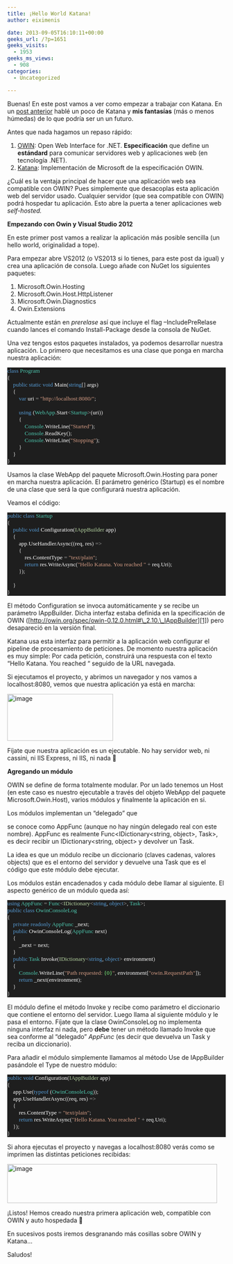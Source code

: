 ```yaml
---
title: ¡Hello World Katana!
author: eiximenis

date: 2013-09-05T16:10:11+00:00
geeks_url: /?p=1651
geeks_visits:
  - 1953
geeks_ms_views:
  - 908
categories:
  - Uncategorized

---
```

Buenas! En este post vamos a ver como empezar a trabajar con Katana. En un <a href="http://geeks.ms/blogs/etomas/archive/2013/07/15/katana-cortando-el-framework.aspx" target="_blank" rel="noopener noreferrer">post anterior</a> hablé un poco de Katana y **mis fantasías** (más o menos húmedas) de lo que podría ser un un futuro.

Antes que nada hagamos un repaso rápido:

  1. <a href="http://owin.org/" target="_blank" rel="noopener noreferrer">OWIN</a>: Open Web Interface for .NET. **Especificación** que define un **estándard** para comunicar servidores web y aplicaciones web (en tecnología .NET). 
  2. <a href="http://katanaproject.codeplex.com/" target="_blank" rel="noopener noreferrer">Katana</a>: Implementación de Microsoft de la especificación OWIN. 

¿Cuál es la ventaja principal de hacer que una aplicación web sea compatible con OWIN? Pues simplemente que desacoplas esta aplicación web del servidor usado. Cualquier servidor (que sea compatible con OWIN) podrá hospedar tu aplicación. Esto abre la puerta a tener aplicaciones web _self-hosted._

**Empezando con Owin y Visual Studio 2012**

En este primer post vamos a realizar la aplicación más posible sencilla (un hello world, originalidad a tope).

Para empezar abre VS2012 (o VS2013 si lo tienes, para este post da igual) y crea una aplicación de consola. Luego añade con NuGet los siguientes paquetes:

  1. Microsoft.Owin.Hosting 
  2. Microsoft.Owin.Host.HttpListener 
  3. Microsoft.Owin.Diagnostics 
  4. Owin.Extensions 

Actualmente están en _prerelase_ así que incluye el flag –IncludePreRelase&#160; cuando lances el comando Install-Package desde la consola de NuGet.

Una vez tengos estos paquetes instalados, ya podemos desarrollar nuestra aplicación. Lo primero que necesitamos es una clase que ponga en marcha nuestra aplicación:

<div style="font-size: 10pt; font-family: consolas; background: #1e1e1e; color: #dcdcdc">
  <p style="margin: 0px">
    <span style="color: #569cd6">class</span> <span style="color: #4ec9b0">Program</span>
  </p>
  
  <p style="margin: 0px">
    {
  </p>
  
  <p style="margin: 0px">
    &#160;&#160;&#160; <span style="color: #569cd6">public</span> <span style="color: #569cd6">static</span> <span style="color: #569cd6">void</span> <span style="color: white">Main</span>(<span style="color: #569cd6">string</span>[] <span style="color: white">args</span>)
  </p>
  
  <p style="margin: 0px">
    &#160;&#160;&#160; {
  </p>
  
  <p style="margin: 0px">
    &#160;&#160;&#160;&#160;&#160;&#160;&#160; <span style="color: #569cd6">var</span> <span style="color: white">uri</span> <span style="color: #b4b4b4">=</span> <span style="color: #d69d85">"http://localhost:8080/"</span>;
  </p>
  
  <p style="margin: 0px">
    &#160;
  </p>
  
  <p style="margin: 0px">
    &#160;&#160;&#160;&#160;&#160;&#160;&#160; <span style="color: #569cd6">using</span> (<span style="color: #4ec9b0">WebApp</span><span style="color: #b4b4b4">.</span><span style="color: white">Start</span><span style="color: #b4b4b4"><</span><span style="color: #4ec9b0">Startup</span><span style="color: #b4b4b4">></span>(<span style="color: white">uri</span>))
  </p>
  
  <p style="margin: 0px">
    &#160;&#160;&#160;&#160;&#160;&#160;&#160; {
  </p>
  
  <p style="margin: 0px">
    &#160;&#160;&#160;&#160;&#160;&#160;&#160;&#160;&#160;&#160;&#160; <span style="color: #4ec9b0">Console</span><span style="color: #b4b4b4">.</span><span style="color: white">WriteLine</span>(<span style="color: #d69d85">"Started"</span>);
  </p>
  
  <p style="margin: 0px">
    &#160;&#160;&#160;&#160;&#160;&#160;&#160;&#160;&#160;&#160;&#160; <span style="color: #4ec9b0">Console</span><span style="color: #b4b4b4">.</span><span style="color: white">ReadKey</span>();
  </p>
  
  <p style="margin: 0px">
    &#160;&#160;&#160;&#160;&#160;&#160;&#160;&#160;&#160;&#160;&#160; <span style="color: #4ec9b0">Console</span><span style="color: #b4b4b4">.</span><span style="color: white">WriteLine</span>(<span style="color: #d69d85">"Stopping"</span>);
  </p>
  
  <p style="margin: 0px">
    &#160;&#160;&#160;&#160;&#160;&#160;&#160; }
  </p>
  
  <p style="margin: 0px">
    &#160;&#160;&#160; }
  </p>
  
  <p style="margin: 0px">
    }
  </p></p>
</div>

Usamos la clase WebApp del paquete Microsoft.Owin.Hosting para poner en marcha nuestra aplicación. El parámetro genérico (Startup) es el nombre de una clase que será la que configurará nuestra aplicación.

Veamos el código:

<div style="font-size: 10pt; font-family: consolas; background: #1e1e1e; color: #dcdcdc">
  <p style="margin: 0px">
    <span style="color: #569cd6">public</span> <span style="color: #569cd6">class</span> <span style="color: #4ec9b0">Startup</span>
  </p>
  
  <p style="margin: 0px">
    {
  </p>
  
  <p style="margin: 0px">
    &#160;&#160;&#160; <span style="color: #569cd6">public</span> <span style="color: #569cd6">void</span> <span style="color: white">Configuration</span>(<span style="color: #b8d7a3">IAppBuilder</span> <span style="color: white">app</span>)
  </p>
  
  <p style="margin: 0px">
    &#160;&#160;&#160; {
  </p>
  
  <p style="margin: 0px">
    &#160;&#160;&#160;&#160;&#160;&#160;&#160; <span style="color: white">app</span><span style="color: #b4b4b4">.</span><span style="color: white">UseHandlerAsync</span>((<span style="color: white">req</span>, <span style="color: white">res</span>) <span style="color: #b4b4b4">=></span>
  </p>
  
  <p style="margin: 0px">
    &#160;&#160;&#160;&#160;&#160;&#160;&#160; {
  </p>
  
  <p style="margin: 0px">
    &#160;&#160;&#160;&#160;&#160;&#160;&#160;&#160;&#160;&#160;&#160; <span style="color: white">res</span><span style="color: #b4b4b4">.</span><span style="color: white">ContentType</span> <span style="color: #b4b4b4">=</span> <span style="color: #d69d85">"text/plain"</span>;
  </p>
  
  <p style="margin: 0px">
    &#160;&#160;&#160;&#160;&#160;&#160;&#160;&#160;&#160;&#160;&#160; <span style="color: #569cd6">return</span> <span style="color: white">res</span><span style="color: #b4b4b4">.</span><span style="color: white">WriteAsync</span>(<span style="color: #d69d85">"Hello Katana. You reached "</span> <span style="color: #b4b4b4">+</span> <span style="color: white">req</span><span style="color: #b4b4b4">.</span><span style="color: white">Uri</span>);
  </p>
  
  <p style="margin: 0px">
    &#160;&#160;&#160;&#160;&#160;&#160;&#160; });
  </p>
  
  <p style="margin: 0px">
    &#160;
  </p>
  
  <p style="margin: 0px">
    &#160;&#160;&#160; }
  </p>
  
  <p style="margin: 0px">
    }
  </p></p>
</div>

El método Configuration se invoca automáticamente y se recibe un parámetro IAppBuilder. Dicha interfaz estaba definida en la specificación de OWIN ([http://owin.org/spec/owin-0.12.0.html#\_2.10.\_IAppBuilder][1]) pero desapareció en la versión final. 

Katana usa esta interfaz para permitir a la aplicación web configurar el pipeline de procesamiento de peticiones. De momento nuestra aplicación es muy simple: Por cada petición, construirá una respuesta con el texto “Hello Katana. You reached “ seguido de la URL navegada.

Si ejecutamos el proyecto, y abrimos un navegador y nos vamos a localhost:8080, vemos que nuestra aplicación ya está en marcha:

[<img title="image" style="border-left-width: 0px; border-right-width: 0px; border-bottom-width: 0px; display: inline; border-top-width: 0px" border="0" alt="image" src="http://geeks.ms/cfs-file.ashx/__key/CommunityServer.Blogs.Components.WeblogFiles/etomas/image_5F00_thumb_5F00_3F611CDC.png" width="244" height="108" />][2] 

Fíjate que nuestra aplicación es un ejecutable. No hay servidor web, ni cassini, ni IIS Express, ni IIS, ni nada 🙂

**Agregando un módulo**

OWIN se define de forma totalmente modular. Por un lado tenemos un Host (en este caso es nuestro ejecutable a través del objeto WebApp del paquete Microsoft.Owin.Host), varios módulos y finalmente la aplicación en si.

Los módulos implementan un “delegado” que
   
se conoce como AppFunc (aunque no hay ningún delegado real con este nombre). AppFunc es realmente Func<IDictionary<string, object>, Task>, es decir recibir un IDictionary<string, object> y devolver un Task.

La idea es que un módulo recibe un diccionario (claves cadenas, valores objects) que es el entorno del servidor y devuelve una Task que es el código que este módulo debe ejecutar.

Los módulos están encadenados y cada módulo debe llamar al siguiente. El aspecto genérico de un módulo queda así:

<div style="font-size: 10pt; font-family: consolas; background: #1e1e1e; color: #dcdcdc">
  <p style="margin: 0px">
    <span style="color: #569cd6">using</span> <span style="color: #4ec9b0">AppFunc</span> <span style="color: #b4b4b4">=</span> <span style="color: #4ec9b0">Func</span><span style="color: #b4b4b4"><</span><span style="color: #b8d7a3">IDictionary</span><span style="color: #b4b4b4"><</span><span style="color: #569cd6">string</span>, <span style="color: #569cd6">object</span><span style="color: #b4b4b4">></span>, <span style="color: #4ec9b0">Task</span><span style="color: #b4b4b4">></span>;
  </p>
  
  <p style="margin: 0px">
    <span style="color: #569cd6">public</span> <span style="color: #569cd6">class</span> <span style="color: #4ec9b0">OwinConsoleLog</span>
  </p>
  
  <p style="margin: 0px">
    {
  </p>
  
  <p style="margin: 0px">
    &#160;&#160;&#160; <span style="color: #569cd6">private</span> <span style="color: #569cd6">readonly</span> <span style="color: #4ec9b0">AppFunc</span> <span style="color: white">_next</span>;
  </p>
  
  <p style="margin: 0px">
    &#160;&#160;&#160; <span style="color: #569cd6">public</span> <span style="color: white">OwinConsoleLog</span>(<span style="color: #4ec9b0">AppFunc</span> <span style="color: white">next</span>)
  </p>
  
  <p style="margin: 0px">
    &#160;&#160;&#160; {
  </p>
  
  <p style="margin: 0px">
    &#160;&#160;&#160;&#160;&#160;&#160;&#160; <span style="color: white">_next</span> <span style="color: #b4b4b4">=</span> <span style="color: white">next</span>;
  </p>
  
  <p style="margin: 0px">
    &#160;&#160;&#160; }
  </p>
  
  <p style="margin: 0px">
    &#160;&#160;&#160; <span style="color: #569cd6">public</span> <span style="color: #4ec9b0">Task</span> <span style="color: white">Invoke</span>(<span style="color: #b8d7a3">IDictionary</span><span style="color: #b4b4b4"><</span><span style="color: #569cd6">string</span>, <span style="color: #569cd6">object</span><span style="color: #b4b4b4">></span> <span style="color: white">environment</span>)
  </p>
  
  <p style="margin: 0px">
    &#160;&#160;&#160; {
  </p>
  
  <p style="margin: 0px">
    &#160;&#160;&#160;&#160;&#160;&#160;&#160; <span style="color: #4ec9b0">Console</span><span style="color: #b4b4b4">.</span><span style="color: white">WriteLine</span>(<span style="color: #d69d85">"Path requested: </span><span style="color: #80ff80">{0}</span><span style="color: #d69d85">"</span>, <span style="color: white">environment</span>[<span style="color: #d69d85">"owin.RequestPath"</span>]);
  </p>
  
  <p style="margin: 0px">
    &#160;&#160;&#160;&#160;&#160;&#160;&#160; <span style="color: #569cd6">return</span> <span style="color: white">_next</span>(<span style="color: white">environment</span>);
  </p>
  
  <p style="margin: 0px">
    &#160;&#160;&#160; }
  </p>
  
  <p style="margin: 0px">
    }
  </p></p>
</div>

El módulo define el método Invoke y recibe como parámetro el diccionario que contiene el entorno del servidor. Luego llama al siguiente módulo y le pasa el entorno. Fíjate que la clase OwinConsoleLog no implementa ninguna interfaz ni nada, pero **debe** tener un método llamado Invoke que sea conforme al “delegado” _AppFunc_ (es decir que devuelva un Task y reciba un diccionario).

Para añadir el módulo simplemente llamamos al método Use de IAppBuilder pasándole el Type de nuestro módulo:

<div style="font-size: 10pt; font-family: consolas; background: #1e1e1e; color: #dcdcdc">
  <p style="margin: 0px">
    <span style="color: #569cd6">public</span> <span style="color: #569cd6">void</span> <span style="color: white">Configuration</span>(<span style="color: #b8d7a3">IAppBuilder</span> <span style="color: white">app</span>)
  </p>
  
  <p style="margin: 0px">
    {
  </p>
  
  <p style="margin: 0px">
    &#160;&#160;&#160; <span style="color: white">app</span><span style="color: #b4b4b4">.</span><span style="color: white">Use</span>(<span style="color: #569cd6">typeof</span> (<span style="color: #4ec9b0">OwinConsoleLog</span>));
  </p>
  
  <p style="margin: 0px">
    &#160;&#160;&#160; <span style="color: white">app</span><span style="color: #b4b4b4">.</span><span style="color: white">UseHandlerAsync</span>((<span style="color: white">req</span>, <span style="color: white">res</span>) <span style="color: #b4b4b4">=></span>
  </p>
  
  <p style="margin: 0px">
    &#160;&#160;&#160; {
  </p>
  
  <p style="margin: 0px">
    &#160;&#160;&#160;&#160;&#160;&#160;&#160; <span style="color: white">res</span><span style="color: #b4b4b4">.</span><span style="color: white">ContentType</span> <span style="color: #b4b4b4">=</span> <span style="color: #d69d85">"text/plain"</span>;
  </p>
  
  <p style="margin: 0px">
    &#160;&#160;&#160;&#160;&#160;&#160;&#160; <span style="color: #569cd6">return</span> <span style="color: white">res</span><span style="color: #b4b4b4">.</span><span style="color: white">WriteAsync</span>(<span style="color: #d69d85">"Hello Katana. You reached "</span> <span style="color: #b4b4b4">+</span> <span style="color: white">req</span><span style="color: #b4b4b4">.</span><span style="color: white">Uri</span>);
  </p>
  
  <p style="margin: 0px">
    &#160;&#160;&#160; });
  </p>
  
  <p style="margin: 0px">
    }
  </p></p>
</div>

Si ahora ejecutas el proyecto y navegas a localhost:8080 verás como se imprimen las distintas peticiones recibidas:

[<img title="image" style="border-top: 0px; border-right: 0px; border-bottom: 0px; border-left: 0px; display: inline" border="0" alt="image" src="http://geeks.ms/cfs-file.ashx/__key/CommunityServer.Blogs.Components.WeblogFiles/etomas/image_5F00_thumb_5F00_79DC1CB0.png" width="484" height="90" />][3] 

¡Listos! Hemos creado nuestra primera aplicación web, compatible con OWIN y auto hospedada 🙂

En sucesivos posts iremos desgranando más cosillas sobre OWIN y Katana…

Saludos!

 [1]: http://owin.org/spec/owin-0.12.0.html#_2.10._IAppBuilder
 [2]: http://geeks.ms/cfs-file.ashx/__key/CommunityServer.Blogs.Components.WeblogFiles/etomas/image_5F00_684C31E5.png
 [3]: http://geeks.ms/cfs-file.ashx/__key/CommunityServer.Blogs.Components.WeblogFiles/etomas/image_5F00_4C5AFCED.png